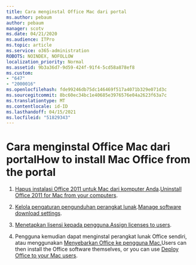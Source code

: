 ```yaml
---
title: Cara menginstal Office Mac dari portal
ms.author: pebaum
author: pebaum
manager: scotv
ms.date: 04/21/2020
ms.audience: ITPro
ms.topic: article
ms.service: o365-administration
ROBOTS: NOINDEX, NOFOLLOW
localization_priority: Normal
ms.assetid: 9b3a36d7-9d59-424f-91f4-5cd58a878ef8
ms.custom:
- "647"
- "2000016"
ms.openlocfilehash: fde99246db75dc146469f517a4071b329e071d3c
ms.sourcegitcommit: 8bc60ec34bc1e40685e3976576e04a2623f63a7c
ms.translationtype: MT
ms.contentlocale: id-ID
ms.lasthandoff: 04/15/2021
ms.locfileid: "51829343"
---
```

# <a name="how-to-install-mac-office-from-the-portal"></a><span data-ttu-id="90a08-102">Cara menginstal Office Mac dari portal</span><span class="sxs-lookup"><span data-stu-id="90a08-102">How to install Mac Office from the portal</span></span>

1. <span data-ttu-id="90a08-103">[Hapus instalasi Office 2011 untuk Mac dari komputer Anda](https://support.office.com/article/4bfcd230-0ea1-4656-bf30-dbfa44d358fa?wt.mc_id=Alchemy_ClientDIA).</span><span class="sxs-lookup"><span data-stu-id="90a08-103">[Uninstall Office 2011 for Mac from your computers](https://support.office.com/article/4bfcd230-0ea1-4656-bf30-dbfa44d358fa?wt.mc_id=Alchemy_ClientDIA).</span></span>

2. <span data-ttu-id="90a08-104">[Kelola pengaturan pengunduhan perangkat lunak](https://docs.microsoft.com/DeployOffice/manage-software-download-settings-office-365).</span><span class="sxs-lookup"><span data-stu-id="90a08-104">[Manage software download settings](https://docs.microsoft.com/DeployOffice/manage-software-download-settings-office-365).</span></span>

3. <span data-ttu-id="90a08-105">[Menetapkan lisensi kepada pengguna.](https://docs.microsoft.com/microsoft-365/admin/manage/assign-licenses-to-users)</span><span class="sxs-lookup"><span data-stu-id="90a08-105">[Assign licenses to users](https://docs.microsoft.com/microsoft-365/admin/manage/assign-licenses-to-users).</span></span>

4. <span data-ttu-id="90a08-106">Pengguna kemudian dapat menginstal perangkat lunak Office sendiri, atau menggunakan [Menyebarkan Office ke pengguna Mac.](https://docs.microsoft.com/DeployOffice/mac/deployment-guide-for-office-for-mac)</span><span class="sxs-lookup"><span data-stu-id="90a08-106">Users can then install the Office software themselves, or you can use [Deploy Office to your Mac users](https://docs.microsoft.com/DeployOffice/mac/deployment-guide-for-office-for-mac).</span></span>